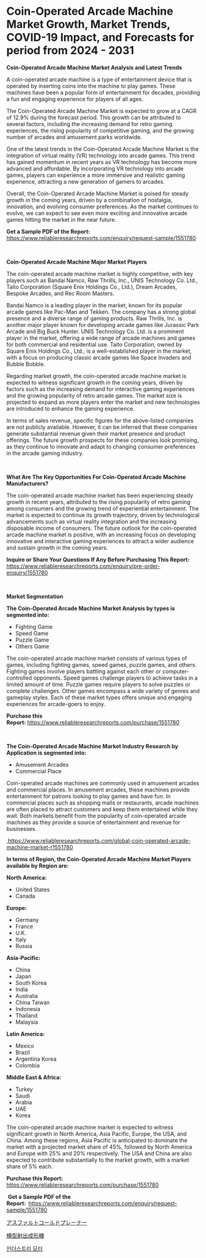 <p><h1>Coin-Operated Arcade Machine Market Growth, Market Trends, COVID-19 Impact, and Forecasts for period from 2024 - 2031</h1></p><p><strong>Coin-Operated Arcade Machine Market Analysis and Latest Trends</strong></p>
<p><p>A coin-operated arcade machine is a type of entertainment device that is operated by inserting coins into the machine to play games. These machines have been a popular form of entertainment for decades, providing a fun and engaging experience for players of all ages.</p><p>The Coin-Operated Arcade Machine Market is expected to grow at a CAGR of 12.9% during the forecast period. This growth can be attributed to several factors, including the increasing demand for retro gaming experiences, the rising popularity of competitive gaming, and the growing number of arcades and amusement parks worldwide.</p><p>One of the latest trends in the Coin-Operated Arcade Machine Market is the integration of virtual reality (VR) technology into arcade games. This trend has gained momentum in recent years as VR technology has become more advanced and affordable. By incorporating VR technology into arcade games, players can experience a more immersive and realistic gaming experience, attracting a new generation of gamers to arcades.</p><p>Overall, the Coin-Operated Arcade Machine Market is poised for steady growth in the coming years, driven by a combination of nostalgia, innovation, and evolving consumer preferences. As the market continues to evolve, we can expect to see even more exciting and innovative arcade games hitting the market in the near future.</p></p>
<p><strong>Get a Sample PDF of the Report:&nbsp;</strong> <a href="https://www.reliableresearchreports.com/enquiry/request-sample/1551780">https://www.reliableresearchreports.com/enquiry/request-sample/1551780</a></p>
<p>&nbsp;</p>
<p><strong>Coin-Operated Arcade Machine Major Market Players</strong></p>
<p><p>The coin-operated arcade machine market is highly competitive, with key players such as Bandai Namco, Raw Thrills, Inc., UNIS Technology Co. Ltd., Taito Corporation (Square Enix Holdings Co., Ltd.), Dream Arcades, Bespoke Arcades, and Rec Room Masters. </p><p>Bandai Namco is a leading player in the market, known for its popular arcade games like Pac-Man and Tekken. The company has a strong global presence and a diverse range of gaming products. Raw Thrills, Inc. is another major player known for developing arcade games like Jurassic Park Arcade and Big Buck Hunter. UNIS Technology Co. Ltd. is a prominent player in the market, offering a wide range of arcade machines and games for both commercial and residential use. Taito Corporation, owned by Square Enix Holdings Co., Ltd., is a well-established player in the market, with a focus on producing classic arcade games like Space Invaders and Bubble Bobble.</p><p>Regarding market growth, the coin-operated arcade machine market is expected to witness significant growth in the coming years, driven by factors such as the increasing demand for interactive gaming experiences and the growing popularity of retro arcade games. The market size is projected to expand as more players enter the market and new technologies are introduced to enhance the gaming experience.</p><p>In terms of sales revenue, specific figures for the above-listed companies are not publicly available. However, it can be inferred that these companies generate substantial revenue given their market presence and product offerings. The future growth prospects for these companies look promising, as they continue to innovate and adapt to changing consumer preferences in the arcade gaming industry.</p></p>
<p>&nbsp;</p>
<p><strong>What Are The Key Opportunities For Coin-Operated Arcade Machine Manufacturers?</strong></p>
<p><p>The coin-operated arcade machine market has been experiencing steady growth in recent years, attributed to the rising popularity of retro gaming among consumers and the growing trend of experiential entertainment. The market is expected to continue its growth trajectory, driven by technological advancements such as virtual reality integration and the increasing disposable income of consumers. The future outlook for the coin-operated arcade machine market is positive, with an increasing focus on developing innovative and interactive gaming experiences to attract a wider audience and sustain growth in the coming years.</p></p>
<p><strong>Inquire or Share Your Questions If Any Before Purchasing This Report:</strong> <a href="https://www.reliableresearchreports.com/enquiry/pre-order-enquiry/1551780">https://www.reliableresearchreports.com/enquiry/pre-order-enquiry/1551780</a></p>
<p>&nbsp;</p>
<p><strong>Market Segmentation</strong></p>
<p><strong>The Coin-Operated Arcade Machine Market Analysis by types is segmented into:</strong></p>
<p><ul><li>Fighting Game</li><li>Speed Game</li><li>Puzzle Game</li><li>Others Game</li></ul></p>
<p><p>The coin-operated arcade machine market consists of various types of games, including fighting games, speed games, puzzle games, and others. Fighting games involve players battling against each other or computer-controlled opponents. Speed games challenge players to achieve tasks in a limited amount of time. Puzzle games require players to solve puzzles or complete challenges. Other games encompass a wide variety of genres and gameplay styles. Each of these market types offers unique and engaging experiences for arcade-goers to enjoy.</p></p>
<p><strong>Purchase this Report:&nbsp;</strong><a href="https://www.reliableresearchreports.com/purchase/1551780">https://www.reliableresearchreports.com/purchase/1551780</a></p>
<p>&nbsp;</p>
<p><strong>The Coin-Operated Arcade Machine Market Industry Research by Application is segmented into:</strong></p>
<p><ul><li>Amusement Arcades</li><li>Commercial Place</li></ul></p>
<p><p>Coin-operated arcade machines are commonly used in amusement arcades and commercial places. In amusement arcades, these machines provide entertainment for patrons looking to play games and have fun. In commercial places such as shopping malls or restaurants, arcade machines are often placed to attract customers and keep them entertained while they wait. Both markets benefit from the popularity of coin-operated arcade machines as they provide a source of entertainment and revenue for businesses.</p></p>
<p><a href="https://www.reliableresearchreports.com/global-coin-operated-arcade-machine-market-r1551780">&nbsp;https://www.reliableresearchreports.com/global-coin-operated-arcade-machine-market-r1551780</a></p>
<p><strong>In terms of Region, the Coin-Operated Arcade Machine Market Players available by Region are:</strong></p>
<p>
    <p> <strong> North America: </strong>
        <ul>
            <li>United States</li>
            <li>Canada</li>
        </ul>
        </p> 
    <p> <strong> Europe: </strong>
        <ul>
            <li>Germany</li>
            <li>France</li>
            <li>U.K.</li>
            <li>Italy</li>
            <li>Russia</li>
        </ul>
        </p> 
    <p> <strong> Asia-Pacific: </strong>
        <ul>
            <li>China</li>
            <li>Japan</li>
            <li>South Korea</li>
            <li>India</li>
            <li>Australia</li>
            <li>China Taiwan</li>
            <li>Indonesia</li>
            <li>Thailand</li>
            <li>Malaysia</li>
        </ul>
        </p> 
    <p> <strong> Latin America: </strong>
        <ul>
            <li>Mexico</li>
            <li>Brazil</li>
            <li>Argentina Korea</li>
            <li>Colombia</li>
        </ul>
        </p> 
    <p> <strong> Middle East & Africa: </strong>
        <ul>
            <li>Turkey</li>
            <li>Saudi</li>
            <li>Arabia</li>
            <li>UAE</li>
            <li>Korea</li>
        </ul>
    </p>
    </p>
<p><p>The coin-operated arcade machine market is expected to witness significant growth in North America, Asia Pacific, Europe, the USA, and China. Among these regions, Asia Pacific is anticipated to dominate the market with a projected market share of 45%, followed by North America and Europe with 25% and 20% respectively. The USA and China are also expected to contribute substantially to the market growth, with a market share of 5% each.</p></p>
<p><strong>Purchase this Report: </strong><a href="https://www.reliableresearchreports.com/purchase/1551780">https://www.reliableresearchreports.com/purchase/1551780</a></p>
<p>&nbsp;<strong>Get a Sample PDF of the Report:&nbsp;&nbsp;</strong><a href="https://www.reliableresearchreports.com/enquiry/request-sample/1551780">https://www.reliableresearchreports.com/enquiry/request-sample/1551780</a></p>
<p><strong></strong></p>
<p><p><a href="https://medium.com/@alexandramiranda455/%E3%82%A2%E3%82%B9%E3%83%95%E3%82%A1%E3%83%AB%E3%83%88%E5%86%B7%E5%87%8D%E3%83%97%E3%83%AC%E3%83%BC%E3%83%8A%E3%83%BC%E5%B8%82%E5%A0%B4%E3%82%B7%E3%82%A7%E3%82%A2%E3%81%AE%E9%80%B2%E5%8C%96%E3%81%A8%E5%B8%82%E5%A0%B4%E6%88%90%E9%95%B7%E3%83%88%E3%83%AC%E3%83%B3%E3%83%892024%E5%B9%B4%E3%81%8B%E3%82%892031%E5%B9%B4%E3%81%BE%E3%81%A7-fe214812c98f">アスファルトコールドプレーナー</a></p><p><a href="https://medium.com/@eugenethompson65/%E6%B0%B4%E5%B9%B3%E5%B0%84%E5%87%BA%E6%88%90%E5%BD%A2%E6%A9%9F%E5%B8%82%E5%A0%B4-%E6%88%90%E5%8A%9F%E3%81%99%E3%82%8B%E3%83%93%E3%82%B8%E3%83%8D%E3%82%B9%E6%88%A6%E7%95%A5%E3%81%AE%E9%8D%B52031%E5%B9%B4%E3%81%BE%E3%81%A7%E3%81%AE%E4%BA%88%E6%B8%AC-cbe9a2306cd8">横型射出成形機</a></p><p><a href="https://github.com/anton65482023/Market-Research-Report-List-1/blob/main/423574236032.md">인더스트리 모터</a></p></p>